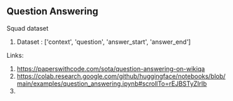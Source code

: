 ## Question Answering

Squad dataset

1. Dataset : ['context', 'question', 'answer_start', 'answer_end'] 



Links:

1. https://paperswithcode.com/sota/question-answering-on-wikiqa
2. https://colab.research.google.com/github/huggingface/notebooks/blob/main/examples/question_answering.ipynb#scrollTo=rEJBSTyZIrIb
3. 